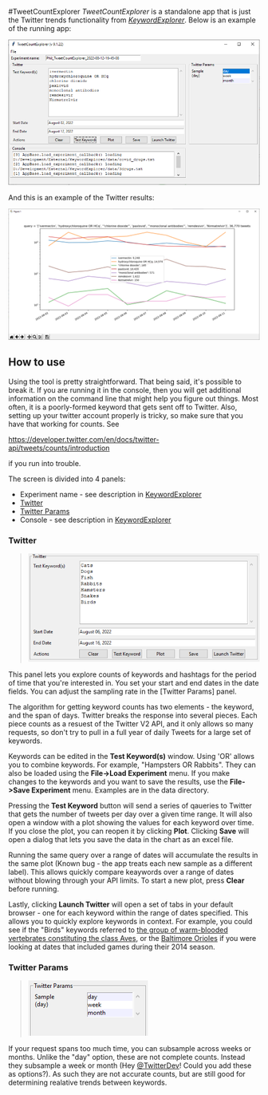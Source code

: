 #TweetCountExplorer
_TweetCountExplorer_ is a standalone app that is just the Twitter trends functionality from [_KeywordExplorer_](../markup/KeywordExplorer.md). Below is an example of the running app:

![KeywordExporer](../images/TweetCountsExplorer.png)

And this is an example of the Twitter results:

![Drugs](../images/drug_plot.png)

## How to use

Using the tool is pretty straightforward. That being said, it's possible to break it. If you are running it in the console, then you will get additional information on the command line that might help you figure out things. Most often, it is a poorly-formed keyword that gets sent off to Twitter. Also, setting up your twitter account properly is tricky, so make sure that you have that working for counts. See

https://developer.twitter.com/en/docs/twitter-api/tweets/counts/introduction

if you run into trouble.

The screen is divided into 4 panels:
- Experiment name - see description in [KeywordExplorer](../markup/KeywordExplorer.md)
- [Twitter](#twitter-panel)
- [Twitter Params](#twitter-params-panel)
- Console - see description in [KeywordExplorer](../markup/KeywordExplorer.md)

### Twitter <span id="twitter-region"/>
>![Twitter region](../images/twitter_panel.png)

This panel lets you explore counts of keywords and hashtags for the period of time that you're interested in. You set your start and end dates in the date fields. You can adjust the sampling rate in the [Twitter Params] panel.

The algorithm for getting keyword counts has two elements - the keyword, and the span of days. Twitter breaks the response into several pieces. Each piece counts as a resuest of the Twitter V2 API, and it only allows so many requests, so don't try to pull in a full year of daily Tweets for a large set of keywords.

Keywords can be edited in the **Test Keyword(s)** window. Using 'OR' allows you to combine keywords. For example, "Hampsters OR Rabbits". They can also be loaded using the **File->Load Experiment** menu. If you make changes to the keywords and you want to save the results, use the **File->Save Experiment** menu. Examples are in the data directory.

Pressing the **Test Keyword** button will send a series of qaueries to Twitter that gets the number of tweets per day over a given time range. It will also open a window with a plot showing the values for each keyword over time. If you close the plot, you can reopen it by clicking **Plot**. Clicking **Save** will open a dialog that lets you save the data in the chart as an excel file.

Running the same query over a range of dates will accumulate the results in the same plot (Known bug - the app treats each new sample as a different label). This allows quickly compare keaywords over a range of dates without blowing through your API limits. To start a new plot, press **Clear** before running.

Lastly, clicking **Launch Twitter** will open a set of tabs in your default browser - one for each keyword within the range of dates specified. This allows you to quickly explore keywords in context. For example, you could see if the "Birds" keywords referred to [the group of warm-blooded vertebrates constituting the class Aves](https://en.wikipedia.org/wiki/Bird), or the [Baltimore Orioles](https://en.wikipedia.org/wiki/Baltimore_Orioles) if you were looking at dates that included games during their 2014 season.

### Twitter Params <span id="twitter-params-region"/>
>![Twitter params region](../images/twitter_params_panel.png)

If your request spans too much time, you can subsample across weeks or months. Unlike the "day" option, these are not complete counts. Instead they subsample a week or month (Hey [@TwitterDev](https://twitter.com/TwitterDev)! Could you add these as options?). As such they are not accurate counts, but are still good for determining realative trends between keywords.